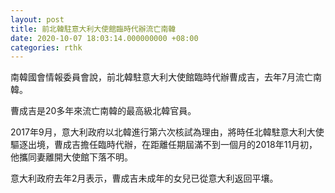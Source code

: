 ```yaml
---
layout: post
title: 前北韓駐意大利大使館臨時代辦流亡南韓
date: 2020-10-07 18:03:14.000000000 +08:00
categories: rthk
---
```


南韓國會情報委員會說，前北韓駐意大利大使館臨時代辦曹成吉，去年7月流亡南韓。

曹成吉是20多年來流亡南韓的最高級北韓官員。

2017年9月，意大利政府以北韓進行第六次核試為理由，將時任北韓駐意大利大使驅逐出境，曹成吉擔任臨時代辦，在距離任期屆滿不到一個月的2018年11月初，他攜同妻離開大使館下落不明。

意大利政府去年2月表示，曹成吉未成年的女兒已從意大利返回平壤。
